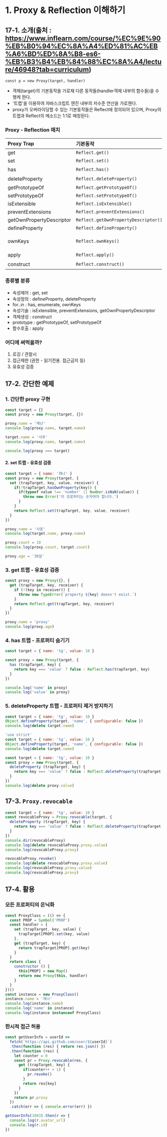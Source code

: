 # 1. Proxy & Reflection 이해하기

## 17-1. 소개(출처 : https://www.inflearn.com/course/%EC%9E%90%EB%B0%94%EC%8A%A4%ED%81%AC%EB%A6%BD%ED%8A%B8-es6-%EB%B3%B4%EB%84%88%EC%8A%A4/lecture/46948?tab=curriculum)
`const p = new Proxy(target, handler)`
- 객체(target)의 기본동작을 가로채 다른 동작들(handler객체 내부의 함수들)을 수행케 한다.
- '트랩'을 이용하여 자바스크립트 엔진 내부의 저수준 연산을 가로챈다.
- proxy가 오버라이딩할 수 있는 기본동작들은 Reflect에 정의되어 있으며, Proxy의 트랩과 Reflect의 메소드는 1:1로 매칭된다.

### Proxy - Reflection 매치
Proxy Trap | 기본동작 | 오버라이드하는 대상
:-- | :-- | :--
get | `Reflect.get()` | getter
set | `Reflect.set()` | setter
has | `Reflect.has()` | in 연산자
deleteProperty | `Reflect.deleteProperty()` | delete 연산자
getPrototypeOf | `Reflect.getPrototypeOf()` | `Object.getPrototypeOf()`
setPrototypeOf | `Reflect.setPrototypeOf()` | `Object.setPrototypeOf()`
isExtensible | `Reflect.isExtensible()` | `Object.isExtensible()`
preventExtensions | `Reflect.preventExtensions()` | `Object.preventExtensions()`
getOwnPropertyDescriptor | `Reflect.getOwnPropertyDescriptor()` | `Object.getOwnPropertyDescriptor()`
defineProperty | `Reflect.defineProperty()` | `Object.defineProperty()`
ownKeys | `Reflect.ownKeys()` | `Object.keys()`, `Object.getOwnPropertyNames(),` `Object.getOwnPropertySymbols()`
apply | `Reflect.apply()` | 함수 호출시
construct | `Reflect.construct()` | new 연산자와 함께 함수 호출시


### 종류별 분류
- 속성제어 : get, set
- 속성정의 : defineProperty, deleteProperty
- for..in : has, enumerate, ownKeys
- 속성기술 : isExtensible, preventExtensions, getOwnPropertyDescriptor
- 객체생성 : construct
- prototype : getPrototypeOf, setPrototypeOf
- 함수호출 : apply

### 어디에 써먹을까?
1. 로깅 / 관찰시
2. 접근제한 (권한 - 읽기전용. 접근금지 등)
3. 유효성 검증

## 17-2. 간단한 예제

### 1. 간단한 proxy 구현
```js
const target = {}
const proxy = new Proxy(target, {})

proxy.name = '재난'
console.log(proxy.name, target.name)

target.name = '서후'
console.log(proxy.name, target.name)

console.log(proxy === target)
```

#### 2. set 트랩 - 유효성 검증
```js
const target = { name: '재나' }
const proxy = new Proxy(target, {
  set (trapTarget, key, value, receiver) {
    if(!trapTarget.hasOwnProperty(key)) {
      if(typeof value !== 'number' || Number.isNaN(value)) {
        throw new Error('이 프로퍼티는 숫자여야 합니다.')
      }
    }
    return Reflect.set(trapTarget, key, value, receiver)
  }
})

proxy.name = '사훈'
console.log(target.name, proxy.name)

proxy.count = 10
console.log(proxy.count, target.count)

proxy.age = '30살'
```

### 3. get 트랩 - 유효성 검증

```js
const proxy = new Proxy({}, {
  get (trapTarget, key, receiver) {
    if (!(key in receiver)) {
      throw new TypeError(`property ${key} doesn't exist.`)
    }
    return Reflect.get(trapTarget, key, receiver)
  }
})

proxy.name = 'proxy'
console.log(proxy.age)
```

### 4. has 트랩 - 프로퍼티 숨기기

```js
const target = { name: 'tg', value: 10 }

const proxy = new Proxy(target, {
  has (trapTarget, key) {
    return key === 'value' ? false : Reflect.has(trapTarget, key)
  }
})

console.log('name' in proxy)
console.log('value' in proxy)
```

### 5. deleteProperty 트랩 - 프로퍼티 제거 방지하기

```js
const target = { name: 'tg', value: 10 }
Object.defineProperty(target, 'name', { configurable: false })
console.log(delete target.name)
```

```js
'use strict'
const target = { name: 'tg', value: 10 }
Object.defineProperty(target, 'name', { configurable: false })
console.log(delete target.name)
```

```js
const target = { name: 'tg', value: 10 }
const proxy = new Proxy(target, {
  deleteProperty (trapTarget, key) {
    return key === 'value' ? false : Reflect.deleteProperty(trapTarget, key)
  }
})
console.log(delete proxy.value)
```

## 17-3. `Proxy.revocable`

```js
const target = { name: 'tg', value: 10 }
const revocableProxy = Proxy.revocable(target, {
  deleteProperty (trapTarget, key) {
    return key === 'value' ? false : Reflect.deleteProperty(trapTarget, key)
  }
})
console.dir(revocableProxy)
console.log(delete revocableProxy.proxy.value)
console.log(revocableProxy.proxy)

revocableProxy.revoke()
console.log(delete revocableProxy.proxy.value)
console.log(revocableProxy.proxy.value)
console.log(revocableProxy.proxy)
```

## 17-4. 활용

### 모든 프로퍼티의 은닉화
```js
const ProxyClass = (() => {
  const PROP = Symbol('PROP')
  const handler = {
    set (trapTarget, key, value) {
      trapTarget[PROP].set(key, value)
    },
    get (trapTarget, key) {
      return trapTarget[PROP].get(key)
    }
  }
  return class {
    constructor () {
      this[PROP] = new Map()
      return new Proxy(this, handler)
    }
  }
})()
const instance = new ProxyClass()
instance.name = '재나'
console.log(instance.name)
console.log('name' in instance)
console.log(instance instanceof ProxyClass)
```

### 한시적 접근 허용
```js
const getUserInfo = userId => 
  fetch(`https://api.github.com/user/${userId}`)
  .then(function (res) { return res.json() })
  .then(function (res) {
    let counter = 0
    const pr = Proxy.revocable(res, {
      get (trapTarget, key) {
		if(counter++ > 1) {
          pr.revoke()
        }
        return res[key]
      }
    })
    return pr.proxy
  })
  .catch(err => { console.error(err) })

getUserInfo(1003).then(r => {
  console.log(r.avatar_url)
  console.log(r.id)
})
```
